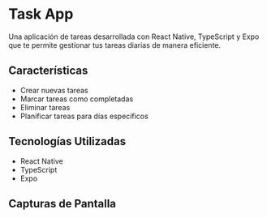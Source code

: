 # Task App

Una aplicación de tareas desarrollada con React Native, TypeScript y Expo que te permite gestionar tus tareas diarias de manera eficiente.

## Características

- Crear nuevas tareas
- Marcar tareas como completadas
- Eliminar tareas
- Planificar tareas para días específicos

## Tecnologías Utilizadas

- React Native
- TypeScript
- Expo

## Capturas de Pantalla
